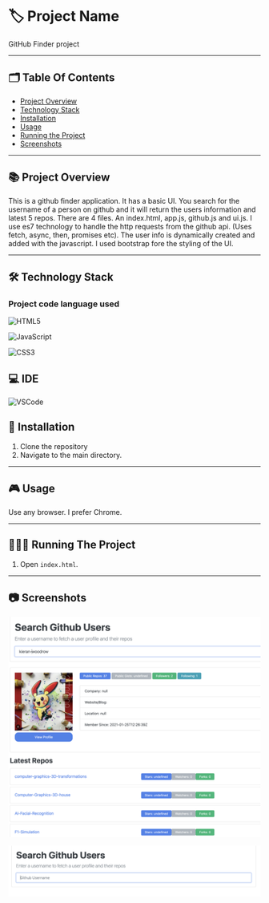 # 🏷️ Project Name

GitHub Finder project

---
## 🗂️ Table Of Contents

- [Project Overview](#-project-overview)
- [Technology Stack](#-technology-stack)
- [Installation](#-installation)
- [Usage](#-usage)
- [Running the Project](#-running-the-project)
- [Screenshots](#-screenshots)
---

## 📚 Project Overview

This is a github finder application. It has a basic UI. You search for the username of a person on github and it will return the users information and latest 5 repos. There are 4 files. An index.html, app.js, github.js and ui.js. I use es7 technology to handle the http requests from the github api. (Uses fetch, async, then, promises etc). The user info is dynamically created and added with the javascript. I used bootstrap fore the styling of the UI.

---

## 🛠️ Technology Stack 

### Project code language used

 ![HTML5](https://img.shields.io/badge/HTML5-E34F26?style=for-the-badge&logo=html5&logoColor=white)

 ![JavaScript](https://img.shields.io/badge/JavaScript-323330?style=for-the-badge&logo=javascript&logoColor=F7DF1E)

 ![CSS3](https://img.shields.io/badge/CSS3-1572B6?style=for-the-badge&logo=css3&logoColor=white)

## 💻 IDE

 ![VSCode](https://img.shields.io/badge/VSCode-0078D4?style=for-the-badge&logo=visual%20studio%20code&logoColor=white)

## 📝 Installation

1. Clone the repository
2. Navigate to the main directory. 

---

## 🎮 Usage

Use any browser. I prefer Chrome.

---

## 🏃🏻‍♂️ Running The Project

1. Open `index.html`.

---

## 📷 Screenshots

![search](https://github.com/kieran-woodrow/Github-finder-project/blob/main/Assets/Screenshot%202024-06-05%20at%2009.30.27.png)


![no search](https://github.com/kieran-woodrow/Github-finder-project/blob/main/Assets/Screenshot%202024-06-05%20at%2009.30.35.png)
